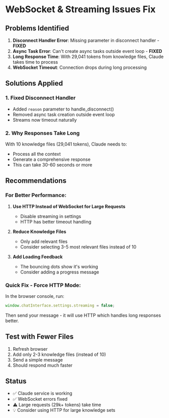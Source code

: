 # WebSocket & Streaming Issues Fix

## Problems Identified

1. **Disconnect Handler Error**: Missing parameter in disconnect handler - **FIXED**
2. **Async Task Error**: Can't create async tasks outside event loop - **FIXED**
3. **Long Response Time**: With 29,041 tokens from knowledge files, Claude takes time to process
4. **WebSocket Timeout**: Connection drops during long processing

## Solutions Applied

### 1. Fixed Disconnect Handler
- Added `reason` parameter to handle_disconnect()
- Removed async task creation outside event loop
- Streams now timeout naturally

### 2. Why Responses Take Long
With 10 knowledge files (29,041 tokens), Claude needs to:
- Process all the context
- Generate a comprehensive response
- This can take 30-60 seconds or more

## Recommendations

### For Better Performance:

1. **Use HTTP Instead of WebSocket for Large Requests**
   - Disable streaming in settings
   - HTTP has better timeout handling

2. **Reduce Knowledge Files**
   - Only add relevant files
   - Consider selecting 3-5 most relevant files instead of 10

3. **Add Loading Feedback**
   - The bouncing dots show it's working
   - Consider adding a progress message

### Quick Fix - Force HTTP Mode:
In the browser console, run:
```javascript
window.chatInterface.settings.streaming = false;
```

Then send your message - it will use HTTP which handles long responses better.

## Test with Fewer Files

1. Refresh browser
2. Add only 2-3 knowledge files (instead of 10)
3. Send a simple message
4. Should respond much faster

## Status

- ✅ Claude service is working
- ✅ WebSocket errors fixed
- ⚠️ Large requests (29k+ tokens) take time
- 💡 Consider using HTTP for large knowledge sets